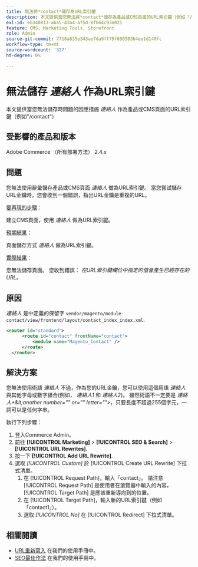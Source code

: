 ```yaml
---
title: 無法將*contact*儲存為URL索引鍵
description: 本文提供當您無法將*contact*儲存為產品或CMS頁面的URL索引鍵（例如「/contact」）時，此問題的因應措施。 當您嘗試儲存URL金鑰時，您會收到一個錯誤，指出URL金鑰是重複的URL。
exl-id: eb340813-aba5-43a4-af5d-8fb64c93e021
feature: CMS, Marketing Tools, Storefront
role: Admin
source-git-commit: 7718a835e343ae7da9ff79f690503b4ee1d140fc
workflow-type: tm+mt
source-wordcount: '327'
ht-degree: 0%

---
```


# 無法儲存 *連絡人* 作為URL索引鍵

本文提供當您無法儲存時問題的因應措施 *連絡人* 作為產品或CMS頁面的URL索引鍵（例如&quot;/contact&quot;）

## 受影響的產品和版本

Adobe Commerce （所有部署方法） 2.4.x

## 問題

您無法使用辭彙儲存產品或CMS頁面 *連絡人* 做為URL索引鍵。 當您嘗試儲存URL金鑰時，您會收到一個錯誤，指出URL金鑰是重複的URL。

<u>要再現的步驟</u>：

建立CMS頁面，使用 *連絡人* 做為URL索引鍵。

<u>預期結果</u>：

頁面儲存方式 *連絡人* 做為URL索引鍵。

<u>實際結果</u>：

您無法儲存頁面。 您收到錯誤： *在URL索引鍵欄位中指定的值會產生已經存在的URL。*

## 原因

*連絡人* 是中定義的保留字 `vendor/magento/module-contact/view/frontend/layout/contact_index_index.xml`.

```xml
<router id="standard">
      <route id="contact" frontName="contact">
          <module name="Magento_Contact" />
      </route>
  </router>
```

## 解決方案

您無法使用術語 *連絡人* 不過，作為您的URL金鑰，您可以使用這個用語 *連絡人* 與其他字母或數字組合(例如， *連絡人1* 和 *連絡人2*)。 雖然術語不一定要是 *連絡人+\&lt;another number=&quot;&quot; or=&quot;&quot; letter=&quot;&quot;>*，只要長度不超過255個字元，一詞可以是任何字串。

執行下列步驟：

1. 登入Commerce Admin。
1. 前往 **[!UICONTROL Marketing]** > **[!UICONTROL SEO & Search]** > **[!UICONTROL URL Rewrites]**.
1. 按一下 **[!UICONTROL Add URL Rewrite]**.
1. 選取 *[!UICONTROL Custom]* 於 [!UICONTROL Create URL Rewrite] 下拉式清單。
   1. 在 [!UICONTROL Request Path]，輸入「contact」。 請注意 [!UICONTROL Request Path] 是使用者在瀏覽器中輸入的內容， [!UICONTROL Target Path] 是應該重新導向到的位置。
   1. 在 [!UICONTROL Target Path]，輸入新的URL索引鍵（例如「contact1」）。
   1. 選取 *[!UICONTROL No]* 在 [!UICONTROL Redirect] 下拉式清單。

## 相關閱讀

* [URL重新寫入](https://docs.magento.com/user-guide/marketing/url-rewrite.html) 在我們的使用手冊中。
* [SEO最佳作法](https://docs.magento.com/user-guide/marketing/seo-best-practices.html) 在我們的使用手冊中。
